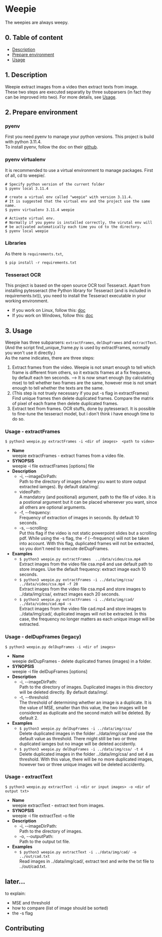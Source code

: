 # Weepie
The weepies are always weepy.  


## 0. Table of content
- [Description](#1-description)
- [Prepare environment](#2-prepare-environment)
- [Usage](#3-usage)


## 1. Description
Weepie extract images from a video then extract texts from image.  
These two steps are executed separatly by three subparsers (in fact they can be improved into two). For more details, see [Usage](#usage).


## 2. Prepare environment
### pyenv
First you need pyenv to manage your python versions. This project is build with python 3.11.4.  
To install pyenv, follow the doc on their [github](https://github.com/pyenv/pyenv).

### pyenv virtualenv
It is recommended to use a virtual environment to manage packages. First of all, cd to weepie/.
```shell
# Specify python version of the current folder
$ pyenv local 3.11.4

# create a virtual env called "weepie" with version 3.11.4.
# It is suggested that the virtual env and the project use the same name.
$ pyenv virtualenv 3.11.4 weepie

# Activate virtual env.
# Normally if you pyenv is installed correctly, the virutal env will
# be activated automatically each time you cd to the directory.
$ pyenv local weepie
```

### Libraries
As there is `requirements.txt`,  
```shell
$ pip install -r requirements.txt
```

### Tesseract OCR
This project is based on the open source OCR tool Tesseract. Apart from installing pytesseract (the Python library for Tesseract (and is included in requirements.txt)), you need to install the Tesseract executable in your working environment.  
- If you work on Linux, follow this: [doc](https://tesseract-ocr.github.io/tessdoc/Installation.html)
- If you work on Windows, follow this: [doc](https://github.com/UB-Mannheim/tesseract/wiki)



## 3. Usage
Weepie has three subparsers: `extractFrames`, `delDupFrames` and `extractText`. (And the script find_unique_frame.py is used by extractFrames, normally you won't use it directly.)   
As the name indicates, there are three steps: 
1. Extract frames from the video. Weepie is not smart enough to tell which frame is different from others, so it extracts frames at a fix frequence, by default each ten seconds. --> It is now smart enough (by calculating mse) to tell whether two frames are the same, however mse is not smart enough to tell whether the texts are the same.
2. (This step is not truely necessary if you put -s flag in extractFrames) Find unique frames then delete duplicated frames. Compare the matrix of pixel of each frame then delete duplicated frames.  
3. Extract text from frames. OCR stuffs, done by pytesseract. It is possible to fine-tune the tesseract model, but i don't think i have enough time to do so.  



### Usage - extractFrames
```shell
$ python3 weepie.py extractFrames -i <dir of images>  <path to video>
```
- __Name__  
weepie extractFrames - extract frames from a video file.  
- __SYNOPSIS__  
weepie -i file extractFrames [options] file  
- __Description__  
  - -i, --imageDirPath:  
  Path to the directory of images (where you want to store output extracted iamges). By default data/img/.
  - videoPath:  
  A mandatory (and positional) argument, path to the file of video. It is a postional argument but it can be placed whereever you want, since all others are optional arguments.  
  - -f, --frequency:  
  Frequency of extraction of images in seconds. By default 10 seconds.  
  - -s, --scrolling:  
  Put this flag if the video is not static powerpoint slides but a scrolling pdf. While using the -s flag, the -f (--frequency) will not be taken into account. With this flag, duplicated frames will not be extracted, so you don't need to execute delDupFrames.   
- __Examples__  
  - `$ python3 weepie.py extractFrames  ../data/video/csa.mp4`  
  Extract images from the video file csa.mp4 and use default path to store images. Use the default frequency: extract image each 10 seconds.
  - `$ python3 weepie.py extractFrames -i ../data/img/csa/ ../data/video/csa.mp4 -f 20`  
  Extract images from the video file csa.mp4 and store images to ../data/img/csa/, extract images each 20 seconds.
  - `$ python3 weepie.py extractFrames -i ../data/img/cad/ ../data/video/cad.mp4 -s`  
  Extract images from the video file cad.mp4 and store images to ../data/img/cad/, duplicated images will not be extracted. In this case, the frequency no longer matters as each unique image will be extracted.


### Usage - delDupFrames (legacy)
```shell
$ python3 weepie.py delDupFrames -i <dir of images> 
```
- __Name__  
weepie delDupFrames - delete duplicated frames (images) in a folder.
- __SYNOPSIS__  
weepie -i file delDupFrames [options]  
- __Description__  
  - -i, --imageDirPath:  
  Path to the directory of images. Duplicated images in this directory will be deleted directly. By default data/img/.
  - -t, --threshold:  
  The threshold of determining whether an image is a duplicate. It is the value of MSE, smaller than this value, the two images will be considered as duplicate and the second match will be deleted. By default 2.
- __Examples__  
  - `$ python3 weepie.py delDupFrames -i ../data/img/csa/`  
  Delete duplicated images in the folder ../data/img/csa/ and use the default value as threshold. There might still be two or three duplicated iamges but no image will be deleted accidently.
  - `$ python3 weepie.py delDupFrames -i ../data/img/csa/ -t 4`  
  Delete duplicated images in the folder ../data/img/csa/ and set 4 as threshold. With this value, there will be no more duplicated images, however two or three unique images will be deleted accidently.


### Usage - extractText
```shell
$ python3 weepie.py extractText -i <dir or input images> -o <dir of output txt>
```
- __Name__  
weepie extractText - extract text from images.
- __SYNOPSIS__  
weepie -i file extractText -o file  
- __Description__  
  - -i, --imageDirPath:  
  Path to the directory of images.  
  - -o, --outputPath:  
  Path to the output txt file.
- __Examples__  
  - `$ python3 weepie.py extractText -i ../data/img/cad/ -o ../out/cad.txt`  
  Read images in ../data/img/cad/, extract text and write the txt file to ../out/cad.txt.  



## later...
to explain:
- MSE and threshold
- how to compare (list of image should be sorted)
- the -s flag

## Contributing